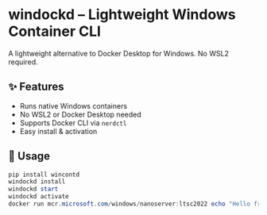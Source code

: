 # windockd – Lightweight Windows Container CLI

A lightweight alternative to Docker Desktop for Windows. No WSL2 required.

## ✨ Features

- Runs native Windows containers
- No WSL2 or Docker Desktop needed
- Supports Docker CLI via `nerdctl`
- Easy install & activation

## 🚀 Usage

```powershell
pip install wincontd
windockd install
windockd start
windockd activate
docker run mcr.microsoft.com/windows/nanoserver:ltsc2022 echo "Hello from Windows container!"